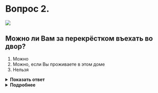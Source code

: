 # Вопрос 2.

![](https://s.drom.ru/i24227/pdd/tickets/2016/1542608677.jpg)

## Можно ли Вам за перекрёстком въехать во двор?

1. Можно
2. Можно, если Вы проживаете в этом доме
3. Нельзя

<details>
<summary><b>Показать ответ</b></summary>
Правильный ответ: 1
</details>
<details>
<summary><b>Подробнее</b></summary>
Действие знака 4.1.1 «Движение прямо» в случае его установки перед пересечением проезжих частей (перекрёстком) распространяется только на первое пересечение за знаком. Поворот налево совершается вне зоны действия знака. Ничего противоречащего его выполнению нет. Въезжаете во двор по указанной траектории.
(«Дорожные знаки»)
</details>